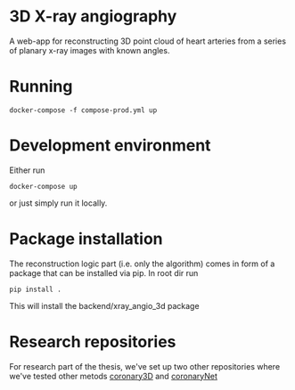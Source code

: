 # 3D X-ray angiography
A web-app for reconstructing 3D point cloud
of heart arteries from a series of planary x-ray images with known angles. 

# Running
```
docker-compose -f compose-prod.yml up
```

# Development environment
Either run 
```
docker-compose up
```
or just simply run it locally.
# Package installation
The reconstruction logic part (i.e. only the algorithm) comes in form of a package
that can be installed via pip. In root dir run
```
pip install .
```
This will install the backend/xray_angio_3d package

# Research repositories
For research part of the thesis, we've set up two other repositories where we've tested other metods
[coronary3D](https://github.com/Roagen7/coronary3D) and
[coronaryNet](https://github.com/Roagen7/CoronaryNet)
